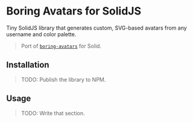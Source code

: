 # Boring Avatars for SolidJS

Tiny SolidJS library that generates custom, SVG-based avatars from any username and color palette.

> Port of [`boring-avatars`](https://github.com/boringdesigners/boring-avatars) for Solid.

## Installation

> TODO: Publish the library to NPM.

<!--
```bash
npm install --save solid-boring-avatars
yarn add solid-boring-avatars
pnpm add solid-boring-avatars
```
-->
## Usage

> TODO: Write that section.
